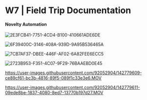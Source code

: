 <h1>W7 | Field Trip Documentation</h1>
<h4>Novelty Automation</h4>

![2E3FCB41-7751-4CD4-B100-410661ADE6DE](https://user-images.githubusercontent.com/92052904/142779604-e203ee39-3edd-41d3-b9d9-aa1d7481483b.JPG)

![6F39400C-3146-408A-939D-9A95B536465A](https://user-images.githubusercontent.com/92052904/142779607-3cc7bc8c-330b-4c35-8bef-0faef3dd451b.JPG)

![7CB7AF37-DBEE-446F-AF02-6A82FEE6ECC5](https://user-images.githubusercontent.com/92052904/142779608-491a87fa-a131-4c93-9348-75e6722a7edf.JPG)

![2723B953-F351-4C07-9F29-76BAAEBD0E45](https://user-images.githubusercontent.com/92052904/142779612-d591a9eb-54bf-4600-95a1-5089aace5fdd.JPG)

https://user-images.githubusercontent.com/92052904/142779609-ce89cf61-bc3b-4816-89f5-089f1c33e3e6.MOV

https://user-images.githubusercontent.com/92052904/142779611-09ede8be-1837-4080-8ed7-13770b197d27.MOV
